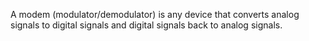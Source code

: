 A modem (modulator/demodulator) is any device that converts analog signals to digital signals and digital signals back to analog signals.